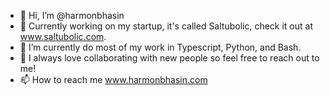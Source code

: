 - 👋 Hi, I’m @harmonbhasin
- 👀 Currently working on my startup, it's called Saltubolic, check it out at www.saltubolic.com.
- 🌱 I’m currently do most of my work in Typescript, Python, and Bash.
- 💞️ I always love collaborating with new people so feel free to reach out to me!
- 📫 How to reach me www.harmonbhasin.com

<!---
harmonbhasin/harmonbhasin is a ✨ special ✨ repository because its `README.md` (this file) appears on your GitHub profile.
You can click the Preview link to take a look at your changes.
--->
